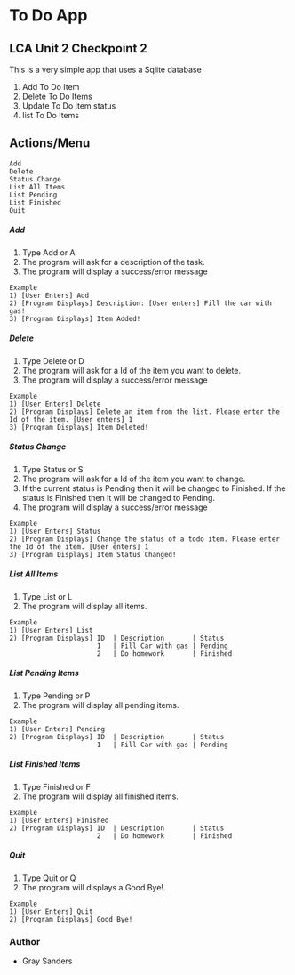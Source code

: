 # To Do App

## LCA Unit 2 Checkpoint 2

This is a very simple app that uses a Sqlite database
1) Add To Do Item 
2) Delete To Do Items
3) Update To Do Item status
4) list To Do Items

## Actions/Menu

```
Add
Delete
Status Change
List All Items
List Pending
List Finished
Quit
```

##### Add

1. Type Add or A
2. The program will ask for a description of the task.
3. The program will display a success/error message

```
Example
1) [User Enters] Add
2) [Program Displays] Description: [User enters] Fill the car with gas!
3) [Program Displays] Item Added!
```

##### Delete

1. Type Delete or D
2. The program will ask for a Id of the item you want to delete.
3. The program will display a success/error message

```
Example
1) [User Enters] Delete
2) [Program Displays] Delete an item from the list. Please enter the Id of the item. [User enters] 1
3) [Program Displays] Item Deleted!
```

##### Status Change

1. Type Status or S
2. The program will ask for a Id of the item you want to change.
3. If the current status is Pending then it will be changed to Finished. If the status is Finished then it will be changed to Pending.
3. The program will display a success/error message

```
Example
1) [User Enters] Status
2) [Program Displays] Change the status of a todo item. Please enter the Id of the item. [User enters] 1
3) [Program Displays] Item Status Changed!
```

##### List All Items

1. Type List or L
2. The program will display all items.

```
Example
1) [User Enters] List
2) [Program Displays] ID  | Description       | Status
                      1   | Fill Car with gas | Pending
                      2   | Do homework       | Finished
```

##### List Pending Items

1. Type Pending or P
2. The program will display all pending items.

```
Example
1) [User Enters] Pending
2) [Program Displays] ID  | Description       | Status
                      1   | Fill Car with gas | Pending
```

##### List Finished Items

1. Type Finished or F
2. The program will display all finished items.

```
Example
1) [User Enters] Finished
2) [Program Displays] ID  | Description       | Status
                      2   | Do homework       | Finished
```

##### Quit

1. Type Quit or Q
2. The program will displays a Good Bye!.

```
Example
1) [User Enters] Quit
2) [Program Displays] Good Bye!
```

### Author

* Gray Sanders


